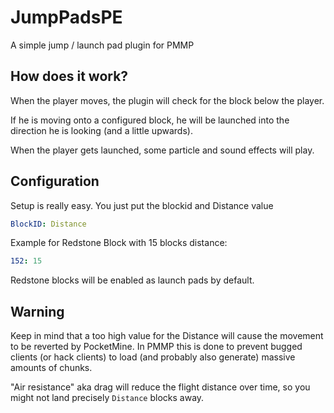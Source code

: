 # JumpPadsPE
A simple jump / launch pad plugin for PMMP
## How does it work?
When the player moves, the plugin will check for the block below the player.

If he is moving onto a configured block, he will be launched into the direction he is looking (and a little upwards).

When the player gets launched, some particle and sound effects will play.
## Configuration
Setup is really easy. You just put the blockid and Distance value
```yaml
BlockID: Distance
```
Example for Redstone Block with 15 blocks distance:
```yaml
152: 15
```
Redstone blocks will be enabled as launch pads by default.
## Warning
Keep in mind that a too high value for the Distance will cause the movement to be reverted by PocketMine. In PMMP this is done to prevent bugged clients (or hack clients) to load (and probably also generate) massive amounts of chunks.

"Air resistance" aka drag will reduce the flight distance over time, so you might not land precisely `Distance` blocks away.